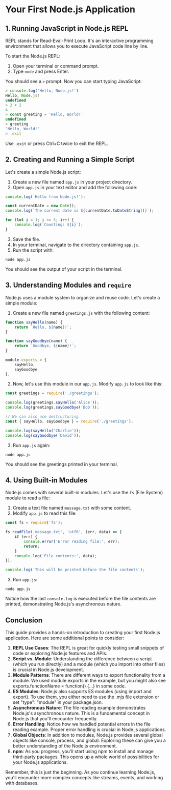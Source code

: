 # Your First Node.js Application

## 1. Running JavaScript in Node.js REPL

REPL stands for Read-Eval-Print Loop. It's an interactive programming environment that allows you to execute JavaScript code line by line.

To start the Node.js REPL:
1. Open your terminal or command prompt.
2. Type `node` and press Enter.

You should see a `>` prompt. Now you can start typing JavaScript:

```javascript
> console.log('Hello, Node.js!')
Hello, Node.js!
undefined
> 2 + 2
4
> const greeting = 'Hello, World!'
undefined
> greeting
'Hello, World!'
> .exit
```

Use `.exit` or press Ctrl+C twice to exit the REPL.

## 2. Creating and Running a Simple Script

Let's create a simple Node.js script:

1. Create a new file named `app.js` in your project directory.
2. Open `app.js` in your text editor and add the following code:

```javascript
console.log('Hello from Node.js!');

const currentDate = new Date();
console.log(`The current date is ${currentDate.toDateString()}`);

for (let i = 1; i <= 5; i++) {
    console.log(`Counting: ${i}`);
}
```

3. Save the file.
4. In your terminal, navigate to the directory containing `app.js`.
5. Run the script with:

```
node app.js
```

You should see the output of your script in the terminal.

## 3. Understanding Modules and `require`

Node.js uses a module system to organize and reuse code. Let's create a simple module:

1. Create a new file named `greetings.js` with the following content:

```javascript
function sayHello(name) {
    return `Hello, ${name}!`;
}

function sayGoodbye(name) {
    return `Goodbye, ${name}!`;
}

module.exports = {
    sayHello,
    sayGoodbye
};
```

2. Now, let's use this module in our `app.js`. Modify `app.js` to look like this:

```javascript
const greetings = require('./greetings');

console.log(greetings.sayHello('Alice'));
console.log(greetings.sayGoodbye('Bob'));

// We can also use destructuring
const { sayHello, sayGoodbye } = require('./greetings');

console.log(sayHello('Charlie'));
console.log(sayGoodbye('David'));
```

3. Run `app.js` again:

```
node app.js
```

You should see the greetings printed in your terminal.

## 4. Using Built-in Modules

Node.js comes with several built-in modules. Let's use the `fs` (File System) module to read a file:

1. Create a text file named `message.txt` with some content.
2. Modify `app.js` to read this file:

```javascript
const fs = require('fs');

fs.readFile('message.txt', 'utf8', (err, data) => {
    if (err) {
        console.error('Error reading file:', err);
        return;
    }
    console.log('File contents:', data);
});

console.log('This will be printed before the file contents');
```

3. Run `app.js`:

```
node app.js
```

Notice how the last `console.log` is executed before the file contents are printed, demonstrating Node.js's asynchronous nature.

## Conclusion

This guide provides a hands-on introduction to creating your first Node.js application. Here are some additional points to consider:

1. **REPL Use Cases**: The REPL is great for quickly testing small snippets of code or exploring Node.js features and APIs.
2. **Script vs. Module**: Understanding the difference between a script (which you run directly) and a module (which you import into other files) is crucial in Node.js development.
3. **Module Patterns**: There are different ways to export functionality from a module. We used module.exports in the example, but you might also see exports.functionName = function() {...} in some code.
4. **ES Modules**: Node.js also supports ES modules (using import and export). To use them, you either need to use the .mjs file extension or set "type": "module" in your package.json.
5. **Asynchronous Nature**: The file reading example demonstrates Node.js's asynchronous nature. This is a fundamental concept in Node.js that you'll encounter frequently.
6. **Error Handling**: Notice how we handled potential errors in the file reading example. Proper error handling is crucial in Node.js applications.
7. **Global Objects**: In addition to modules, Node.js provides several global objects like console, process, and global. Exploring these can give you a better understanding of the Node.js environment.
8. **npm**: As you progress, you'll start using npm to install and manage third-party packages. This opens up a whole world of possibilities for your Node.js applications.

Remember, this is just the beginning. As you continue learning Node.js, you'll encounter more complex concepts like streams, events, and working with databases.
